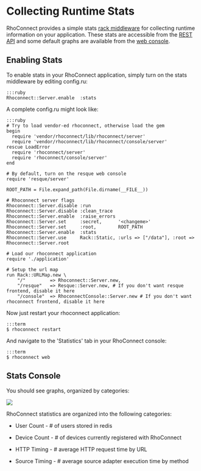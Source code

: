 Collecting Runtime Stats
===
RhoConnect provides a simple stats [rack middleware](http://railscasts.com/episodes/151-rack-middleware) for collecting runtime information on your application.  These stats are accessible from the [REST API](rest-api) and some default graphs are available from the [web console](web-console).

## Enabling Stats
To enable stats in your RhoConnect application, simply turn on the stats middleware by editing config.ru:

	:::ruby
	Rhoconnect::Server.enable  :stats

A complete config.ru might look like:

	:::ruby
	# Try to load vendor-ed rhoconnect, otherwise load the gem
	begin
	  require 'vendor/rhoconnect/lib/rhoconnect/server'
	  require 'vendor/rhoconnect/lib/rhoconnect/console/server'
	rescue LoadError
	  require 'rhoconnect/server'
	  require 'rhoconnect/console/server'
	end

	# By default, turn on the resque web console
	require 'resque/server'

	ROOT_PATH = File.expand_path(File.dirname(__FILE__))

	# Rhoconnect server flags
	Rhoconnect::Server.disable :run
	Rhoconnect::Server.disable :clean_trace
	Rhoconnect::Server.enable  :raise_errors
	Rhoconnect::Server.set     :secret,      '<changeme>'
	Rhoconnect::Server.set     :root,        ROOT_PATH
	Rhoconnect::Server.enable  :stats
	Rhoconnect::Server.use     Rack::Static, :urls => ["/data"], :root => Rhoconnect::Server.root

	# Load our rhoconnect application
	require './application'

	# Setup the url map
	run Rack::URLMap.new \
		"/"         => Rhoconnect::Server.new,
		"/resque"   => Resque::Server.new, # If you don't want resque frontend, disable it here
		"/console"  => RhoconnectConsole::Server.new # If you don't want rhoconnect frontend, disable it here

Now just restart your rhoconnect application:

	:::term
  	$ rhoconnect restart

And navigate to the 'Statistics' tab in your RhoConnect console:

	:::term
  	$ rhoconnect web

## Stats Console
You should see graphs, organized by categories:

<img src="https://s3.amazonaws.com/docs.tau-technologies.com/images/rhoconnect/stats-console.png"/>

RhoConnect statistics are organized into the following categories:

* User Count - # of users stored in redis

* Device Count - # of devices currently registered with RhoConnect

* HTTP Timing - # average HTTP request time by URL

* Source Timing - # average source adapter execution time by method
